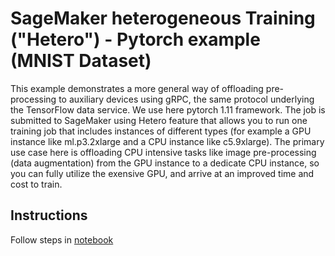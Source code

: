 # SageMaker heterogeneous Training ("Hetero") - Pytorch example (MNIST Dataset)
This example demonstrates a more general way of offloading pre-processing to auxiliary devices using gRPC, the same protocol underlying the TensorFlow data service. We use here pytorch 1.11 framework. The job is submitted to SageMaker using Hetero feature that allows you to run one training job that includes instances of different types (for example a GPU instance like ml.p3.2xlarge and a CPU instance like c5.9xlarge). The primary use case here is offloading CPU intensive tasks like image pre-processing (data augmentation) from the GPU instance to a dedicate CPU instance, so you can fully utilize the exensive GPU, and arrive at an improved time and cost to train.
 

## Instructions
Follow steps in [notebook](./hetero-pytorch-mnist.ipynb)
